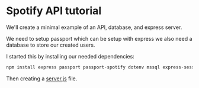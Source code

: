 # Spotify API tutorial

We'll create a minimal example of an API, database, and express server.

We need to setup passport which can be setup with express we also need a database to store our created users.

I started this by installing our needed dependencies:

```js
npm install express passport passport-spotify dotenv mssql express-session body-parser ejs got
```

Then creating a [server.js](../../server.js) file.






